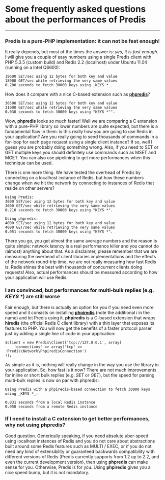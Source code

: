 # Some frequently asked questions about the performances of Predis #
____________________________________________


### Predis is a pure-PHP implementation: it can not be fast enough! ###

It really depends, but most of the times the answer is: _yes, it is fast enough_. I will give you
a couple of easy numbers using a single Predis client with PHP 5.3.5 (custom build) and Redis 2.2
(localhost) under Ubuntu 11.04 (running on a Intel Q6600):

    19600 SET/sec using 12 bytes for both key and value
    18900 GET/sec while retrieving the very same values
    0.200 seconds to fetch 30000 keys using _KEYS *_.

How does it compare with a nice C-based extension such as [__phpredis__](http://github.com/nicolasff/phpredis)?

    30500 SET/sec using 12 bytes for both key and value
    31000 GET/sec while retrieving the very same values
    0.030 seconds to fetch 30000 keys using "KEYS *"".

Wow, __phpredis__ looks so much faster! Well we are comparing a C extension with a pure-PHP library so
lower numbers are quite expected, but there is a fundamental flaw in them: is this really how you are
going to use Redis in your application? Are you really going to send thousands of commands in a for-loop
for each page request using a single client instance? If so, well I guess you are probably doing something
wrong. Also, if you need to SET or GET multiple keys you should definitely use commands such as MSET and
MGET. You can also use pipelining to get more performances when this technique can be used.

There is one more thing. We have tested the overhead of Predis by connecting on a localhost instance of
Redis, but how these numbers change when we hit the network by connecting to instances of Redis that
reside on other servers?

    Using Predis:
    3600 SET/sec using 12 bytes for both key and value
    3600 GET/sec while retrieving the very same values
    0.210 seconds to fetch 30000 keys using "KEYS *".

    Using phpredis:
    4000 SET/sec using 12 bytes for both key and value
    4000 GET/sec while retrieving the very same values
    0.051 seconds to fetch 30000 keys using "KEYS *".

There you go, you get almost the same average numbers and the reason is quite simple: network latency
is a real performance killer and you cannot do (almost) anything about that. As a disclaimer, please
remember that we are measuring the overhead of client libraries implementations and the effects of the
network round-trip time, we are not really measuring how fast Redis is. Redis shines the best with
thousands of concurrent clients doing requests! Also, actual performances should be measured according
to how your application will use Redis.


### I am convinced, but performances for multi-bulk replies (e.g. _KEYS *_) are still worse ###

Fair enough, but there is actually an option for you if you need even more speed and it consists on
installing __[phpiredis](http://github.com/seppo0010/phpiredis)__ (note the additional _i_ in the
name) and let Predis using it. __phpiredis__ is a C-based extension that wraps __hiredis__ (the
official Redis C client library) with a thin layer that exposes its features to PHP. You will now
get the benefits of a faster protocol parser just by adding a single line of code in your application:

    $client = new Predis\Client('tcp://127.0.0.1', array(
        'connections' => array('tcp' => 'Predis\Network\PhpiredisConnection')
    ));

As simple as it is, nothing will really change in the way you use the library in your application. So,
how fast is it now? There are not much improvements for inline or short bulk replies (e.g. _SET_ or
_GET_), but the speed for parsing multi-bulk replies is now on par with phpredis:

    Using Predis with a phpiredis-based connection to fetch 30000 keys using _KEYS *_:

    0.031 seconds from a local Redis instance
    0.058 seconds from a remote Redis instance


### If I need to install a C extension to get better performances, why not using phpredis? ###

Good question. Generically speaking, if you need absolute uber-speed using localhost instances of Redis
and you do not care about abstractions built around some Redis features such as MULTI / EXEC, or if you
do not need any kind of extensibility or guaranteed backwards compatibility with different versions of
Redis (Predis currently supports from 1.2 up to 2.2, and even the current development version), then
using __phpredis__ can make sense for you. Otherwise, Predis is for you. Using __phpiredis__ gives you
a nice speed bump, but it is not mandatory.
